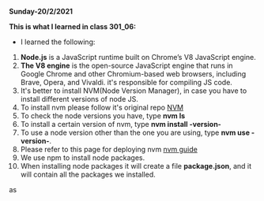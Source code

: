 **Sunday-20/2/2021**

**This is what I learned in class 301_06:**

* I learned the following:

1. **Node.js** is a JavaScript runtime built on Chrome’s V8 JavaScript engine.
2. **The V8 engine** is the open-source JavaScript engine that runs in Google Chrome and other Chromium-based web browsers, including Brave, Opera, and Vivaldi. it's responsible for compiling JS code.
3. It's better to install NVM(Node Version Manager), in case you have to install different versions of node JS.
4. To install nvm please follow it's original repo [NVM](https://github.com/nvm-sh/nvm#install--update-script)
5. To check the node versions you have, type **nvm ls**
6. To install a certain version of nvm, type **nvm install -version-** 
7. To use a node version other than the one you are using, type **nvm use -version-**.
8. Please refer to this page for deploying nvm [nvm guide](https://www.sitepoint.com/quick-tip-multiple-versions-node-nvm/)
9. We use npm to install node packages.
10. When installing node packages it will create a file **package.json**, and it will contain all the packages we installed.

as
